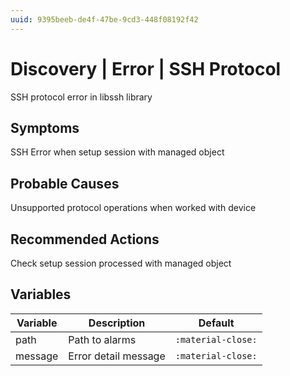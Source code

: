 ```yaml
---
uuid: 9395beeb-de4f-47be-9cd3-448f08192f42
---
```

# Discovery | Error | SSH Protocol

SSH protocol error in libssh library

## Symptoms

SSH Error when setup session with managed object

## Probable Causes

Unsupported protocol operations when worked with device

## Recommended Actions

Check setup session processed with managed object

## Variables

Variable | Description | Default
--- | --- | ---
path | Path to alarms | `:material-close:`
message | Error detail message | `:material-close:`
